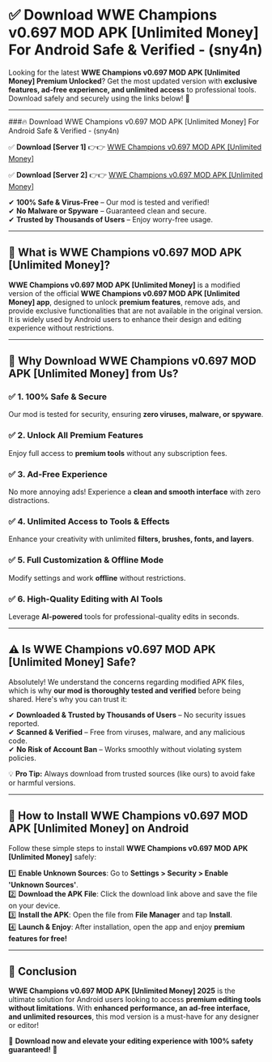 
# ✅ Download WWE Champions v0.697 MOD APK [Unlimited Money] For Android Safe & Verified -  (sny4n) 

Looking for the latest **WWE Champions v0.697 MOD APK [Unlimited Money] Premium Unlocked**? Get the most updated version with **exclusive features, ad-free experience, and unlimited access** to professional tools. Download safely and securely using the links below! 🚀  

---

###🔥 Download WWE Champions v0.697 MOD APK [Unlimited Money] For Android Safe & Verified -  (sny4n)  

✅ **Download [Server 1]** 👉👉 [WWE Champions v0.697 MOD APK [Unlimited Money] ](https://apkcomod.com?title=WWE_Champions_v0.697_MOD_APK_[Unlimited_Money])  

✅ **Download [Server 2]** 👉👉 [WWE Champions v0.697 MOD APK [Unlimited Money] ](https://apkcomod.com?title=WWE_Champions_v0.697_MOD_APK_[Unlimited_Money])  

✔ **100% Safe & Virus-Free** – Our mod is tested and verified!  
✔ **No Malware or Spyware** – Guaranteed clean and secure.  
✔ **Trusted by Thousands of Users** – Enjoy worry-free usage.  

---

## 📌 What is WWE Champions v0.697 MOD APK [Unlimited Money]?  

**WWE Champions v0.697 MOD APK [Unlimited Money]** is a modified version of the official **WWE Champions v0.697 MOD APK [Unlimited Money] app**, designed to unlock **premium features**, remove ads, and provide exclusive functionalities that are not available in the original version. It is widely used by Android users to enhance their design and editing experience without restrictions.  

---

## 🌟 Why Download WWE Champions v0.697 MOD APK [Unlimited Money] from Us?  

### ✅ 1. 100% Safe & Secure  
Our mod is tested for security, ensuring **zero viruses, malware, or spyware**.  

### ✅ 2. Unlock All Premium Features  
Enjoy full access to **premium tools** without any subscription fees.  

### ✅ 3. Ad-Free Experience  
No more annoying ads! Experience a **clean and smooth interface** with zero distractions.  

### ✅ 4. Unlimited Access to Tools & Effects  
Enhance your creativity with unlimited **filters, brushes, fonts, and layers**.  

### ✅ 5. Full Customization & Offline Mode  
Modify settings and work **offline** without restrictions.  

### ✅ 6. High-Quality Editing with AI Tools  
Leverage **AI-powered** tools for professional-quality edits in seconds.  

---

## ⚠️ Is WWE Champions v0.697 MOD APK [Unlimited Money] Safe?  

Absolutely! We understand the concerns regarding modified APK files, which is why **our mod is thoroughly tested and verified** before being shared. Here's why you can trust it:  

✔ **Downloaded & Trusted by Thousands of Users** – No security issues reported.  
✔ **Scanned & Verified** – Free from viruses, malware, and any malicious code.  
✔ **No Risk of Account Ban** – Works smoothly without violating system policies.  

💡 **Pro Tip:** Always download from trusted sources (like ours) to avoid fake or harmful versions.  

---

## 📲 How to Install WWE Champions v0.697 MOD APK [Unlimited Money] on Android  

Follow these simple steps to install **WWE Champions v0.697 MOD APK [Unlimited Money]** safely:  

1️⃣ **Enable Unknown Sources**: Go to **Settings > Security > Enable 'Unknown Sources'**.  
2️⃣ **Download the APK File**: Click the download link above and save the file on your device.  
3️⃣ **Install the APK**: Open the file from **File Manager** and tap **Install**.  
4️⃣ **Launch & Enjoy**: After installation, open the app and enjoy **premium features for free!**  

---

## 🚀 Conclusion  

**WWE Champions v0.697 MOD APK [Unlimited Money] 2025** is the ultimate solution for Android users looking to access **premium editing tools without limitations**. With **enhanced performance, an ad-free interface, and unlimited resources**, this mod version is a must-have for any designer or editor!  

🔻 **Download now and elevate your editing experience with 100% safety guaranteed!** 🔻  
